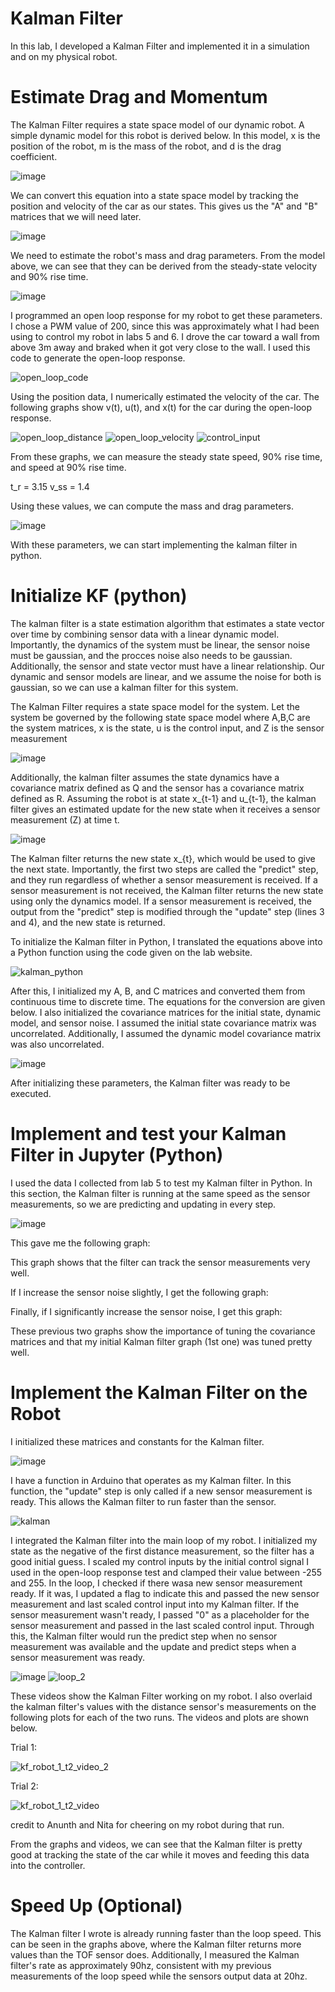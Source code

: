 # Kalman Filter

In this lab, I developed a Kalman Filter and implemented it in a simulation and on my physical robot. 

# Estimate Drag and Momentum

The Kalman Filter requires a state space model of our dynamic robot. A simple dynamic model for this robot is derived below. In this model, x is the position of the robot, m is the mass of the robot, and d is the drag coefficient. 

![image](https://github.com/user-attachments/assets/b90ca1ed-d902-43ed-8a06-40e2468b346a)

We can convert this equation into a state space model by tracking the position and velocity of the car as our states. This gives us the "A" and "B" matrices that we will need later. 

![image](https://github.com/user-attachments/assets/7e863b23-d103-4d91-a159-d3f7042c0d88)

We need to estimate the robot's mass and drag parameters. From the model above, we can see that they can be derived from the steady-state velocity and 90% rise time.

![image](https://github.com/user-attachments/assets/db53cfaa-54df-4685-b9e8-a171ec8f7686)

I programmed an open loop response for my robot to get these parameters. I chose a PWM value of 200, since this was approximately what I had been using to control my robot in labs 5 and 6. I drove the car toward a wall from above 3m away and braked when it got very close to the wall. I used this code to generate the open-loop response.

![open_loop_code](https://github.com/user-attachments/assets/e61316d4-ba7c-4f06-9d00-7fbfa3783ebb)

Using the position data, I numerically estimated the velocity of the car. The following graphs show v(t), u(t), and x(t) for the car during the open-loop response. 

![open_loop_distance](https://github.com/user-attachments/assets/1b41559a-539f-4f09-8a2f-96104d0c37fa)
![open_loop_velocity](https://github.com/user-attachments/assets/83f1ca85-9742-4c14-9934-1639f9e787c7)
![control_input](https://github.com/user-attachments/assets/b83efde1-7372-4d65-a123-c735e342f060)

From these graphs, we can measure the steady state speed, 90% rise time, and speed at 90% rise time. 

t_r = 3.15 
v_ss = 1.4

Using these values, we can compute the mass and drag parameters.

![image](https://github.com/user-attachments/assets/63dcf839-96bf-4f01-a8ef-46db9f8ac909)

With these parameters, we can start implementing the kalman filter in python. 

# Initialize KF (python)

The kalman filter is a state estimation algorithm that estimates a state vector over time by combining sensor data with a linear dynamic model. Importantly, the dynamics of the system must be linear, the sensor noise must be gaussian, and the procces noise also needs to be gaussian. Additionally, the sensor and state vector must have a linear relationship. Our dynamic and sensor models are linear, and we assume the noise for both is gaussian, so we can use a kalman filter for this system. 

The Kalman Filter requires a state space model for the system. Let the system be governed by the following state space model where A,B,C are the system matrices, x is the state, u is the control input, and Z is the sensor measurement

![image](https://github.com/user-attachments/assets/2a67b871-d499-4096-8bfb-8e0e9a4fcdd0)

Additionally, the kalman filter assumes the state dynamics have a covariance matrix defined as Q and the sensor has a covariance matrix defined as R. Assuming the robot is at state x_{t-1} and u_{t-1}, the kalman filter gives an estimated update for the new state when it receives a sensor measurement (Z) at time t. 

![image](https://github.com/user-attachments/assets/b112c1d3-694b-4622-9826-2ebfe542d253)

The Kalman filter returns the new state x_{t}, which would be used to give the next state. Importantly, the first two steps are called the "predict" step, and they run regardless of whether a sensor measurement is received. If a sensor measurement is not received, the Kalman filter returns the new state using only the dynamics model. If a sensor measurement is received, the output from the "predict" step is modified through the "update" step (lines 3 and 4), and the new state is returned. 

To initialize the Kalman filter in Python, I translated the equations above into a Python function using the code given on the lab website. 

![kalman_python](https://github.com/user-attachments/assets/e22ac554-73fb-47e1-a13d-7088852581e1)

After this, I initialized my A, B, and C matrices and converted them from continuous time to discrete time. The equations for the conversion are given below. I also initialized the covariance matrices for the initial state, dynamic model, and sensor noise. I assumed the initial state covariance matrix was uncorrelated. Additionally, I assumed the dynamic model covariance matrix was also uncorrelated. 

![image](https://github.com/user-attachments/assets/93e51fe0-fc5a-491a-8f8c-397c0f43a3f1)

After initializing these parameters, the Kalman filter was ready to be executed. 

# Implement and test your Kalman Filter in Jupyter (Python)

I used the data I collected from lab 5 to test my Kalman filter in Python. In this section, the Kalman filter is running at the same speed as the sensor measurements, so we are predicting and updating in every step. 

![image](https://github.com/user-attachments/assets/a0adf55d-50a1-4cd8-a41f-9fa28ca0c7f7)

This gave me the following graph:

This graph shows that the filter can track the sensor measurements very well. 

If I increase the sensor noise slightly, I get the following graph:

Finally, if I significantly increase the sensor noise, I get this graph:

These previous two graphs show the importance of tuning the covariance matrices and that my initial Kalman filter graph (1st one) was tuned pretty well. 

# Implement the Kalman Filter on the Robot

I initialized these matrices and constants for the Kalman filter.

![image](https://github.com/user-attachments/assets/5a25d138-8a15-4198-86c8-df07bd53af2a)

I have a function in Arduino that operates as my Kalman filter. In this function, the "update" step is only called if a new sensor measurement is ready. This allows the Kalman filter to run faster than the sensor. 

![kalman ](https://github.com/user-attachments/assets/60f36b4c-2822-468c-bbea-a6940e837fae)

I integrated the Kalman filter into the main loop of my robot. I initialized my state as the negative of the first distance measurement, so the filter has a good initial guess. I scaled my control inputs by the initial control signal I used in the open-loop response test and clamped their value between -255 and 255. In the loop, I checked if there wasa  new sensor measurement ready. If it was, I updated a flag to indicate this and passed the new sensor measurement and last scaled control input into my Kalman filter. If the sensor measurement wasn't ready, I passed "0" as a placeholder for the sensor measurement and passed in the last scaled control input. Through this, the Kalman filter would run the predict step when no sensor measurement was available and the update and predict steps when a sensor measurement was ready. 

![image](https://github.com/user-attachments/assets/7dac9b11-bd86-4d10-8853-8c3a8d436ed2)
![loop_2](https://github.com/user-attachments/assets/85a7f00c-d690-4649-989d-98eaa39d0966)

These videos show the Kalman Filter working on my robot. I also overlaid the kalman filter's values with the distance sensor's measurements on the following plots for each of the two runs. The videos and plots are shown below. 

Trial 1:

![kf_robot_1_t2_video_2](https://github.com/user-attachments/assets/10b9f962-98eb-4da2-8127-6149c2ff8531)


Trial 2: 

![kf_robot_1_t2_video](https://github.com/user-attachments/assets/47c0db0c-2cff-4fe9-aacb-c966aa6e7467)

credit to Anunth and Nita for cheering on my robot during that run. 

From the graphs and videos, we can see that the Kalman filter is pretty good at tracking the state of the car while it moves and feeding this data into the controller. 

# Speed Up (Optional)

The Kalman filter I wrote is already running faster than the loop speed. This can be seen in the graphs above, where the Kalman filter returns more values than the TOF sensor does. Additionally, I measured the Kalman filter's rate as approximately 90hz, consistent with my previous measurements of the loop speed while the sensors output data at 20hz. 
